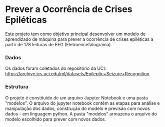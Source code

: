 # Prever a Ocorrência de Crises Epiléticas
Este projeto tem como objetivo principal desenvolver um modelo de aprendizado de máquina para prever a ocorrência de crises epiléticas a partir de 178 leituras de EEG (Eletroencefalograma).

### Dados
Os dados foram coletados do repositório da UCI: https://archive.ics.uci.edu/ml/datasets/Epileptic+Seizure+Recognition


### Estrutura
O projeto é constituído de um arquivo Jupyter Notebook e uma pasta "modelos". O arquivo do jupyter notebook contém as etapas para análise e manipulação dos dados, construção do modelo e previsão com novos dados - em linguagem python. A pasta "modelos" armazena o arquivo do modelo escolhido para prever com novos dados.
